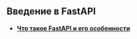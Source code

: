 ## Введение в FastAPI

- [**Что такое FastAPI и его особенности**](https://github.com/vypiemzalyubov/fastapi/tree/main/1.%20Introduction%20to%20FastAPI/1.%20What%20is%20FastAPI%20and%20its%20features)
